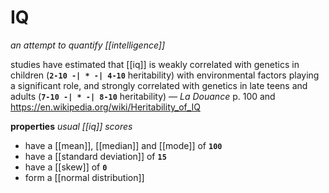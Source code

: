 # IQ

_an attempt to quantify [[intelligence]]_

studies have estimated that [[iq]] is weakly correlated with genetics in children (**`2-10 -| * -| 4-10`** heritability) with environmental factors playing a significant role, and strongly correlated with genetics in late teens and adults (**`7-10 -| * -| 8-10`** heritability) &mdash; _La Douance_ p. 100 and <https://en.wikipedia.org/wiki/Heritability_of_IQ>

**properties** _usual [[iq]] scores_

- have a [[mean]], [[median]] and [[mode]] of **`100`**
- have a [[standard deviation]] of **`15`**
- have a [[skew]] of **`0`**
- form a [[normal distribution]]
